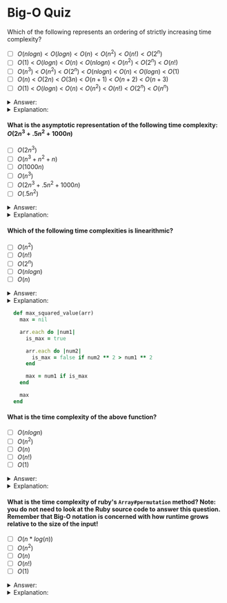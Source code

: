 # Big-O Quiz
Which of the following represents an ordering of strictly increasing time complexity?
- [ ] $O(n log n) < O(log n) < O(n) < O(n^2) < O(n!) < O(2^n)$
- [ ] $O(1)$ < $O(log n)$ < $O(n)$ < $O(n log n)$ < $O(n^2)$ < $O(2^n)$ < $O(n!)$
- [ ] $O(n^3)$ < $O(n^2)$ < $O(2^n)$ < $O(n log n)$ < $O(n)$ < $O(log n)$ < $O(1)$
- [ ] $O(n)$ < $O(2n)$ < $O(3n)$ < $O(n + 1)$ < $O(n + 2)$ < $O(n + 3)$
- [ ] $O(1)$ < $O(log n)$ < $O(n)$ < $O(n^2)$ < $O(n!)$ < $O(2^n)$ < $O(n^n)$

<details><summary>Answer:</summary>$O(1)$ < $O(log n)$ < $O(n)$ < $O(n log n)$ < $O(n^2)$ < $O(2^n)$ < $O(n!)$</details>
<details><summary>Explanation:</summary>
Remember $O(1)$, or constant time, is the slowest growing in terms of time complexity and  $O(n!)$, or factorial time, is the fastest growing.</details>

#### What is the asymptotic representation of the following time complexity: $O(2n^3 + .5n^2 + 1000n)$
- [ ] $O(2n^3)$
- [ ] $O(n^3 + n^2 + n)$
- [ ] $O(1000n)$
- [ ] $O(n^3)$
- [ ] $O(2n^3 + .5n^2 + 1000n)$
- [ ] $O(.5n^2)$

<details><summary>Answer:</summary>$O(n^3)$</details>
<details><summary>Explanation:</summary>Ignoring the constants, we get $n^3 + n^2 + n$.  $n^3$ will dominate the other terms and therefore is the asymptotic representation.</details>

#### Which of the following time complexities is linearithmic?
- [ ] $O(n^2)$
- [ ] $O(n!)$
- [ ] $O(2^n)$
- [ ] $O(n log n)$
- [ ] $O(n)$

<details><summary>Answer:</summary>$O(n log n)$</details>
<details><summary>Explanation:</summary>Remember linearithmic, or loglinear, time is $O(n log n)$. This is also the time complexity for $merge sort$, which is one of the fastest comparison sorts. </details>

```ruby
  def max_squared_value(arr)
    max = nil

    arr.each do |num1|
      is_max = true

      arr.each do |num2|
        is_max = false if num2 ** 2 > num1 ** 2
      end

      max = num1 if is_max
    end

    max
  end
```
#### What is the time complexity of the above function?
- [ ] $O(n log n)$
- [ ] $O(n^2)$
- [ ] $O(n)$
- [ ] $O(n!)$
- [ ] $O(1)$

<details><summary>Answer:</summary>$O(n^2)$</details>
<details><summary>Explanation:</summary>We are iterating over the input array of $n$ elements. For each of those $n$ elements, we do work that involves another iteration over the entire input array. In other words, for each of the $n$ elements, we do $n$ amount of work, which gives us $O(n^2)$.</details>

#### What is the time complexity of ruby's `Array#permutation` method? **Note:** you do not need to look at the Ruby source code to answer this question.  Remember that Big-O notation is concerned with how runtime grows relative to the size of the input!</p>
- [ ] $O(n*log(n))$
- [ ] $O(n^2)$
- [ ] $O(n)$
- [ ] $O(n!)$
- [ ] $O(1)$

<details><summary>Answer:</summary>$O(n!)$</details>
<details><summary>Explanation:</summary>Whenever you have a problem where you are creating permutations, you are dealing with $factorial$ time complexity. E.g., if you call the $Array#permutation$ method of an array with the length of 3, then 3! permutations would be returned (6 permutations total). Increasing the length to 4 would then return 24 total permutations, or 4!.</details>